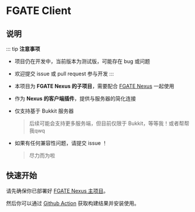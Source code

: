 # FGATE Client

## 说明

::: tip **注意事项**

- 项目仍在开发中，当前版本为测试版，可能存在 bug 或问题
- 欢迎提交 issue 或 pull request 参与开发
  :::

- 本项目为 **FGATE Nexus 的子项目**，需要配合 [FGATE Nexus](https://github.com/CrashVibe/FGateNexus) 一起使用
- 作为 **Nexus 的客户端插件**，提供与服务器的简化连接
- 仅支持基于 Bukkit 服务器
    > 后续可能会支持更多服务端，但目前仅限于 Bukkit，等等我！或者帮帮我qwq
- 如果有任何兼容性问题，请提交 issue ！
    > 尽力而为啦

## 快速开始

请先确保你已部署好 [FGATE Nexus 主项目](https://github.com/CrashVibe/FGateNexus)。

然后你可以通过 [Github Action](https://github.com/CrashVibe/FGateClient/actions/workflows/gradle.yml) 获取构建结果并安装使用。
